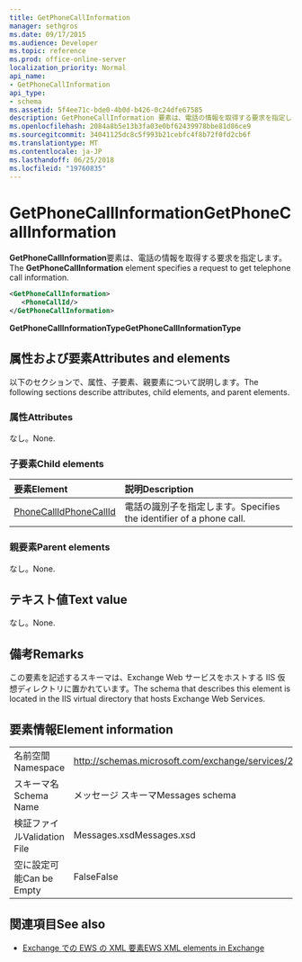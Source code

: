 ```yaml
---
title: GetPhoneCallInformation
manager: sethgros
ms.date: 09/17/2015
ms.audience: Developer
ms.topic: reference
ms.prod: office-online-server
localization_priority: Normal
api_name:
- GetPhoneCallInformation
api_type:
- schema
ms.assetid: 5f4ee71c-bde0-4b0d-b426-0c24dfe67585
description: GetPhoneCallInformation 要素は、電話の情報を取得する要求を指定します。
ms.openlocfilehash: 2084a8b5e13b3fa03e0bf62439978bbe81d86ce9
ms.sourcegitcommit: 34041125dc8c5f993b21cebfc4f8b72f0fd2cb6f
ms.translationtype: MT
ms.contentlocale: ja-JP
ms.lasthandoff: 06/25/2018
ms.locfileid: "19760835"
---
```

# <a name="getphonecallinformation"></a><span data-ttu-id="1d460-103">GetPhoneCallInformation</span><span class="sxs-lookup"><span data-stu-id="1d460-103">GetPhoneCallInformation</span></span>

<span data-ttu-id="1d460-104">**GetPhoneCallInformation**要素は、電話の情報を取得する要求を指定します。</span><span class="sxs-lookup"><span data-stu-id="1d460-104">The **GetPhoneCallInformation** element specifies a request to get telephone call information.</span></span> 
  
```xml
<GetPhoneCallInformation>
   <PhoneCallId/>
</GetPhoneCallInformation>
```

 <span data-ttu-id="1d460-105">**GetPhoneCallInformationType**</span><span class="sxs-lookup"><span data-stu-id="1d460-105">**GetPhoneCallInformationType**</span></span>
## <a name="attributes-and-elements"></a><span data-ttu-id="1d460-106">属性および要素</span><span class="sxs-lookup"><span data-stu-id="1d460-106">Attributes and elements</span></span>

<span data-ttu-id="1d460-107">以下のセクションで、属性、子要素、親要素について説明します。</span><span class="sxs-lookup"><span data-stu-id="1d460-107">The following sections describe attributes, child elements, and parent elements.</span></span>
  
### <a name="attributes"></a><span data-ttu-id="1d460-108">属性</span><span class="sxs-lookup"><span data-stu-id="1d460-108">Attributes</span></span>

<span data-ttu-id="1d460-109">なし。</span><span class="sxs-lookup"><span data-stu-id="1d460-109">None.</span></span>
  
### <a name="child-elements"></a><span data-ttu-id="1d460-110">子要素</span><span class="sxs-lookup"><span data-stu-id="1d460-110">Child elements</span></span>

|<span data-ttu-id="1d460-111">**要素**</span><span class="sxs-lookup"><span data-stu-id="1d460-111">**Element**</span></span>|<span data-ttu-id="1d460-112">**説明**</span><span class="sxs-lookup"><span data-stu-id="1d460-112">**Description**</span></span>|
|:-----|:-----|
|[<span data-ttu-id="1d460-113">PhoneCallId</span><span class="sxs-lookup"><span data-stu-id="1d460-113">PhoneCallId</span></span>](phonecallid.md) <br/> |<span data-ttu-id="1d460-114">電話の識別子を指定します。</span><span class="sxs-lookup"><span data-stu-id="1d460-114">Specifies the identifier of a phone call.</span></span>  <br/> |
   
### <a name="parent-elements"></a><span data-ttu-id="1d460-115">親要素</span><span class="sxs-lookup"><span data-stu-id="1d460-115">Parent elements</span></span>

<span data-ttu-id="1d460-116">なし。</span><span class="sxs-lookup"><span data-stu-id="1d460-116">None.</span></span>
  
## <a name="text-value"></a><span data-ttu-id="1d460-117">テキスト値</span><span class="sxs-lookup"><span data-stu-id="1d460-117">Text value</span></span>

<span data-ttu-id="1d460-118">なし。</span><span class="sxs-lookup"><span data-stu-id="1d460-118">None.</span></span>
  
## <a name="remarks"></a><span data-ttu-id="1d460-119">備考</span><span class="sxs-lookup"><span data-stu-id="1d460-119">Remarks</span></span>

<span data-ttu-id="1d460-120">この要素を記述するスキーマは、Exchange Web サービスをホストする IIS 仮想ディレクトリに置かれています。</span><span class="sxs-lookup"><span data-stu-id="1d460-120">The schema that describes this element is located in the IIS virtual directory that hosts Exchange Web Services.</span></span>
  
## <a name="element-information"></a><span data-ttu-id="1d460-121">要素情報</span><span class="sxs-lookup"><span data-stu-id="1d460-121">Element information</span></span>

|||
|:-----|:-----|
|<span data-ttu-id="1d460-122">名前空間</span><span class="sxs-lookup"><span data-stu-id="1d460-122">Namespace</span></span>  <br/> |http://schemas.microsoft.com/exchange/services/2006/messages  <br/> |
|<span data-ttu-id="1d460-123">スキーマ名</span><span class="sxs-lookup"><span data-stu-id="1d460-123">Schema Name</span></span>  <br/> |<span data-ttu-id="1d460-124">メッセージ スキーマ</span><span class="sxs-lookup"><span data-stu-id="1d460-124">Messages schema</span></span>  <br/> |
|<span data-ttu-id="1d460-125">検証ファイル</span><span class="sxs-lookup"><span data-stu-id="1d460-125">Validation File</span></span>  <br/> |<span data-ttu-id="1d460-126">Messages.xsd</span><span class="sxs-lookup"><span data-stu-id="1d460-126">Messages.xsd</span></span>  <br/> |
|<span data-ttu-id="1d460-127">空に設定可能</span><span class="sxs-lookup"><span data-stu-id="1d460-127">Can be Empty</span></span>  <br/> |<span data-ttu-id="1d460-128">False</span><span class="sxs-lookup"><span data-stu-id="1d460-128">False</span></span>  <br/> |
   
## <a name="see-also"></a><span data-ttu-id="1d460-129">関連項目</span><span class="sxs-lookup"><span data-stu-id="1d460-129">See also</span></span>



- [<span data-ttu-id="1d460-130">Exchange での EWS の XML 要素</span><span class="sxs-lookup"><span data-stu-id="1d460-130">EWS XML elements in Exchange</span></span>](ews-xml-elements-in-exchange.md)

